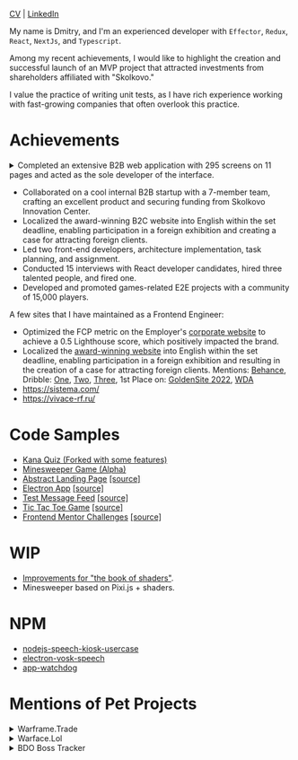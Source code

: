 [CV](https://docs.google.com/document/d/1JJoact95x6ayKJJiwzeWQQFJUgRWRQybVe3bBe-RZMw/edit?usp=sharing) | [LinkedIn](https://www.linkedin.com/in/gormonn/)

My name is Dmitry, and I'm an experienced developer with `Effector`, `Redux`, `React`, `NextJs`, and `Typescript`.

Among my recent achievements, I would like to highlight the creation and successful launch of an MVP project that attracted investments from shareholders affiliated with "Skolkovo."

I value the practice of writing unit tests, as I have rich experience working with fast-growing companies that often overlook this practice.

# Achievements

<details>
  <summary>Completed an extensive B2B web application with 295 screens on 11 pages and acted as the sole developer of the interface.</summary>

The work actively used code generation for types and some parts of the client application, according to the open-API specification. Duration: 1 year.

Tech Stack: `TypeScript` `React` `RTKQuery` `localForage` `ESLint` `Web API` `Figma` `OpenAPI` `RxJS` `Node.js` `Theme-UI` `TypeScript` `CSS` `HTML` `Webpack` 

<img width="1280" alt="dislocation-table-little" src="https://github.com/gormonn/gormonn/assets/6252560/63faef61-f554-472b-904a-11ae4f50bd0b">
<i>Data grouping with lazy loading and full table virtualization.</i>

![css_sprites](https://github.com/gormonn/gormonn/assets/6252560/75df81fe-6b7f-4fa6-a99d-c1558af446d0)


</details>

- Collaborated on a cool internal B2B startup with a 7-member team, crafting an excellent product and securing funding from Skolkovo Innovation Center.
- Localized the award-winning B2C website into English within the set deadline, enabling participation in a foreign exhibition and creating a case for attracting foreign clients.
- Led two front-end developers, architecture implementation, task planning, and assignment.
- Conducted 15 interviews with React developer candidates, hired three talented people, and fired one.
- Developed and promoted games-related E2E projects with a community of 15,000 players.

A few sites that I have maintained as a Frontend Engineer:
- Optimized the FCP metric on the Employer's [corporate website](https://redcollar.co/) to achieve a 0.5 Lighthouse score, which positively impacted the brand.
- Localized the [award-winning website](https://bronitex.ru/) into English within the set deadline, enabling participation in a foreign exhibition and resulting in the creation of a case for attracting foreign clients. Mentions: [Behance](https://www.behance.net/gallery/169838265/Bronitex-Glove-Maker-with-Smartphone-Vibe?tracking_source=search_projects|bronitex), Dribble: [One](https://dribbble.com/shots/21665489-Down-to-a-Thread-Impeccable-3D-for-Glove-Maker-Bronitex), [Two](https://dribbble.com/shots/21503782-Bronitex-Flagship-Smartphone-Vibe-for-Work-Gloves-Store), [Three](https://dribbble.com/shots/21633308-Bronitex-Smooth-Store-to-Sell-Work-Gloves-Online), 1st Place on: [GoldenSite 2022](https://2022.goldensite.ru/work/best-design-company-services/9050/), [WDA](https://workspace.ru/awards/cases/korporativnyy-sayt-dlya-proizvoditelya-perchatok-bronitex/)
- https://sistema.com/
- https://vivace-rf.ru/

# Code Samples
- [Kana Quiz (Forked with some features)](https://gormonn.github.io/kanaquiz/)
- [Minesweeper Game (Alpha)](https://gormonn.github.io/demo/)
- [Abstract Landing Page](https://gormonn.github.io/landing-abstract/) [[source]](https://github.com/gormonn/landing-abstract)
- [Electron App](https://github.com/gormonn/electron-app/releases) [[source]](https://github.com/gormonn/electron-app)
- [Test Message Feed](https://gormonn.github.io/test-message-feed/) [[source]](https://github.com/gormonn/test-message-feed)
- [Tic Tac Toe Game](https://gormonn.github.io/tic-tac-toe/) [[source]](https://github.com/gormonn/tic-tac-toe)
- [Frontend Mentor Challenges](https://gormonn.github.io/frontendmentor-challenges/) [[source]](https://github.com/gormonn/frontendmentor-challenges)
<!-- Mines Game [WIP] [[source]](https://github.com/gormonn/mines-effector-solid) -->

# WIP
- [Improvements for "the book of shaders"](https://github.com/users/gormonn/projects/4). 
- Minesweeper based on Pixi.js + shaders. 

# NPM
- [nodejs-speech-kiosk-usercase](https://www.npmjs.com/package/nodejs-speech-kiosk-usercase)
- [electron-vosk-speech](https://www.npmjs.com/package/electron-vosk-speech)
- [app-watchdog](https://www.npmjs.com/package/app-watchdog)

# Mentions of Pet Projects
<details>
  <summary>Warframe.Trade</summary>
  
  ### Summary
  In 2015, I developed an unofficial trading system for Warframe players because, at that time, the game lacked a developed trading system.
  
  ### Motivation
  Players had to manually analyze the trading chat or send out their offers for exchange.
  The site offered a search and product database, price ratings, and other marketing tools that made life easier for players.  

  ### Topics on Official Forum of the Game:
  [One](https://forums.warframe.com/topic/496059-fix-consoles-awesome-trading-warframetrade-pc-ps4-xbox1-not-auction-fixed-links/?ct=1693251125), [Two](https://forums.warframe.com/topic/455554-%D1%82%D0%BE%D1%80%D0%B3%D0%BE%D0%B2%D0%BB%D1%8F-%D0%BD%D0%B0-warframetrade-pcps4xbox1/?ct=1693251116)

</details>

<details>
  <summary>Warface.Lol</summary>

  ### Summary
  This project was one of my early works that gained popularity in a particular social group.

  It was a purely client-side web application. However, I partially used a CMS for routing and a PHP template engine. I enjoyed creating it simply because it was aesthetically pleasing and one-of-a-kind. I aimed to make the interface closely resemble the original game's interface.
  
  ### Features
  - A spinner for loot boxes (no financial investments, just for fun)
  - Collection of player statistics
  - Userbar generator with overlay options.

  [![warface-03](https://github.com/gormonn/gormonn/assets/6252560/5140e608-bc63-4fe8-85f9-17771f600628)](https://github.com/gormonn/gormonn/assets/6252560/68946885-3e7a-4c79-8ce7-5c2c8d9ce87e)
  [![warface-06](https://github.com/gormonn/gormonn/assets/6252560/a3ed925d-3800-4e57-b00c-152b6423a013)](https://github.com/gormonn/gormonn/assets/6252560/1d6feb2f-3f29-45fd-b523-032b233650a1)
  [![warface-05](https://github.com/gormonn/gormonn/assets/6252560/e1541fec-9c44-40e2-90d4-490bbe7b17b3)](https://github.com/gormonn/gormonn/assets/6252560/7a9c6174-2643-46f2-a219-8d5e2b326ceb)

  ### Video mentions on YouTube
    
  [One](https://youtu.be/qYpXSfbfChk), [Two](https://youtu.be/iIGQl0Qhzf8), [Three](https://youtu.be/8Xz37MEnwmg), [Four](https://youtu.be/-BXPC_CwFTs), [Five](https://youtu.be/ucZ_LNm2OFw), [Six](https://youtu.be/AAuU-QPd23E).
</details>

<details>
  <summary>BDO Boss Tracker</summary>

  ### Summary
  It was a small application that analyzed messages in the Discord gaming channel and displayed the gathered information on the website in infographic form.

  ### Motivation
  The application helped Black Desert Online players increase their efficiency in boss hunting by reducing the difficulties associated with calculating boss respawn times. It also provided up-to-date information from other game servers. The project's architecture involved social engineering, as player-generated data on bosses was collected from specific Discord chat channels.
  
  ![image](https://github.com/gormonn/gormonn/assets/6252560/b4f9967f-a793-4e39-86c7-37334138cebd)
</details>


[comment]: <> ([![GitHub Streak]&#40;https://github-readme-streak-stats.herokuapp.com/?user=gormonn&#41;]&#40;https://git.io/streak-stats&#41;)

[comment]: <> ([![GitHub stats]&#40;https://github-readme-stats.vercel.app/api?username=gormonn&show_icons=true&#41;]&#40;https://github.com/gormonn/github-readme-stats&#41;)

[comment]: <> ([![Top Langs]&#40;https://github-readme-stats.vercel.app/api/top-langs/?username=gormonn&layout=compact&#41;]&#40;https://github.com/anuraghazra/github-readme-stats&#41;)

<!--
**gormonn/gormonn** is a ✨ _special_ ✨ repository because its `README.md` (this file) appears on your GitHub profile.

Here are some ideas to get you started:

- 🔭 I’m currently working on ...
- 🌱 I’m currently learning ...
- 👯 I’m looking to collaborate on ...
- 🤔 I’m looking for help with ...
- 💬 Ask me about ...
- 📫 How to reach me: ...
- 😄 Pronouns: ...
- ⚡ Fun fact: ...
-->
